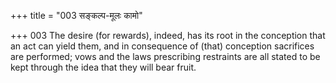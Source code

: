 +++
title = "003 सङ्कल्प-मूलः कामो"

+++
003	The desire (for rewards), indeed, has its root in the conception that an act can yield them, and in consequence of (that) conception sacrifices are performed; vows and the laws prescribing restraints are all stated to be kept through the idea that they will bear fruit.